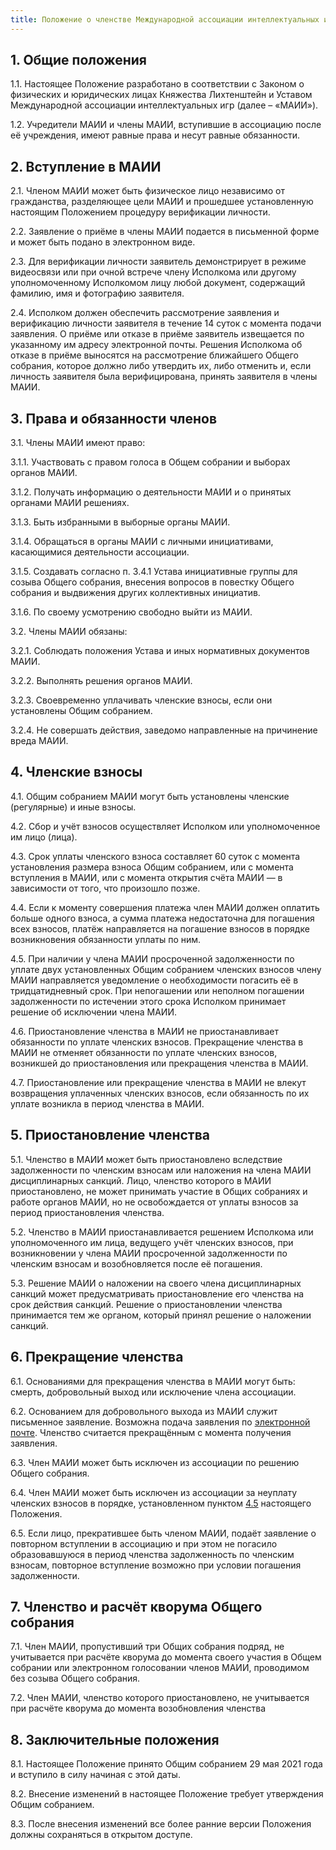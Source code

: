```yaml
---
title: Положение о членстве Международной ассоциации интеллектуальных игр
---
```


## 1. Общие положения

1.1. Настоящее Положение разработано в соответствии с Законом о физических и юридических лицах Княжества Лихтенштейн и Уставом Международной ассоциации интеллектуальных игр (далее – «МАИИ»).

1.2. Учредители МАИИ и члены МАИИ, вступившие в ассоциацию после её учреждения, имеют равные права и несут равные обязанности.

## 2. Вступление в МАИИ

2.1. Членом МАИИ может быть физическое лицо независимо от гражданства, разделяющее цели МАИИ и прошедшее установленную настоящим Положением процедуру верификации личности.

2.2. Заявление о приёме в члены МАИИ подается в письменной форме и может быть подано в электронном виде.

2.3. Для верификации личности заявитель демонстрирует в режиме видеосвязи или при очной встрече члену Исполкома или другому уполномоченному Исполкомом лицу любой документ, содержащий фамилию, имя и фотографию заявителя.

2.4. Исполком должен обеспечить рассмотрение заявления и верификацию личности заявителя в течение 14 суток с момента подачи заявления. О приёме или отказе в приёме заявитель извещается по указанному им адресу электронной почты. Решения Исполкома об отказе в приёме выносятся на рассмотрение ближайшего Общего собрания, которое должно либо утвердить их, либо отменить и, если личность заявителя была верифицирована,  принять заявителя в члены МАИИ.

## 3. Права и обязанности членов

3.1. Члены МАИИ имеют право:

3.1.1. Участвовать с правом голоса в Общем собрании и выборах органов МАИИ.

3.1.2. Получать информацию о деятельности МАИИ и о принятых органами МАИИ решениях.

3.1.3. Быть избранными в выборные органы МАИИ.

3.1.4. Обращаться в органы МАИИ с личными инициативами, касающимися деятельности ассоциации.

3.1.5. Создавать согласно п. 3.4.1 Устава инициативные группы для созыва Общего собрания, внесения вопросов в повестку Общего собрания и выдвижения других коллективных инициатив.

3.1.6. По своему усмотрению свободно выйти из МАИИ.

3.2. Члены МАИИ обязаны:

3.2.1. Соблюдать положения Устава и иных нормативных документов МАИИ.

3.2.2. Выполнять решения органов МАИИ.

3.2.3. Своевременно уплачивать членские взносы, если они установлены Общим собранием.

3.2.4. Не совершать действия, заведомо направленные на причинение вреда МАИИ.

## 4. Членские взносы

4.1. Общим собранием МАИИ могут быть установлены членские (регулярные) и иные взносы.

4.2. Сбор и учёт взносов осуществляет Исполком или уполномоченное им лицо (лица).

4.3. Срок уплаты членского взноса составляет 60 суток с момента установления размера взноса Общим собранием, или с момента вступления в МАИИ, или с момента открытия счёта МАИИ — в зависимости от того, что произошло позже.

4.4. Если к моменту совершения платежа член МАИИ должен оплатить больше одного взноса, а сумма платежа недостаточна для погашения всех взносов, платёж направляется на погашение взносов в порядке возникновения обязанности уплаты по ним.

<a name="a"></a>4.5. При наличии у члена МАИИ просроченной задолженности по уплате двух установленных Общим собранием членских взносов члену МАИИ направляется уведомление о необходимости погасить её в тридцатидневный срок. При непогашении или неполном погашении задолженности по истечении этого срока Исполком принимает решение об исключении члена МАИИ.

4.6. Приостановление членства в МАИИ не приостанавливает обязанности по уплате членских взносов. Прекращение членства в МАИИ не отменяет обязанности по уплате членских взносов, возникшей до приостановления или прекращения членства в МАИИ.

4.7. Приостановление или прекращение членства в МАИИ не влекут возвращения уплаченных членских взносов, если обязанность по их уплате возникла в период членства в МАИИ.

## 5. Приостановление членства

5.1. Членство в МАИИ может быть приостановлено вследствие задолженности по членским взносам или наложения на члена МАИИ дисциплинарных санкций. Лицо, членство которого в МАИИ приостановлено, не может принимать участие в Общих собраниях и работе органов МАИИ, но не освобождается от уплаты взносов за период приостановления членства.

5.2. Членство в МАИИ приостанавливается решением Исполкома или уполномоченного им лица, ведущего учёт членских взносов, при возникновении у члена МАИИ просроченной задолженности по членским взносам и возобновляется после её погашения.

5.3. Решение МАИИ о наложении на своего члена дисциплинарных санкций может предусматривать приостановление его членства на срок действия санкций. Решение о приостановлении членства принимается тем же органом, который принял решение о наложении санкций.

## 6. Прекращение членства 

6.1. Основаниями для прекращения членства в МАИИ могут быть: смерть, добровольный выход или исключение члена ассоциации.

6.2. Основанием для добровольного выхода из МАИИ служит письменное заявление. Возможна подача заявления по [электронной почте](mailto:ispolkom@maii.li). Членство считается прекращённым с момента получения заявления.

6.3. Член МАИИ может быть исключен из ассоциации по решению Общего собрания.

6.4. Член МАИИ может быть исключен из ассоциации за неуплату членских взносов в порядке, установленном пунктом [4.5](#a) настоящего Положения.

6.5. Если лицо, прекратившее быть членом МАИИ, подаёт заявление о повторном вступлении в ассоциацию и при этом не погасило образовавшуюся в период членства задолженность по членским взносам, повторное вступление возможно при условии погашения задолженности.

## 7. Членство и расчёт кворума Общего собрания

7.1. Член МАИИ, пропустивший три Общих собрания подряд, не учитывается при расчёте кворума до момента своего участия в Общем собрании или электронном голосовании членов МАИИ, проводимом без созыва Общего собрания.

7.2. Член МАИИ, членство которого приостановлено, не учитывается при расчёте кворума до момента возобновления членства

## 8. Заключительные положения

8.1. Настоящее Положение принято Общим собранием 29 мая 2021 года и вступило в силу начиная с этой даты.

8.2. Внесение изменений в настоящее Положение требует утверждения Общим собранием.

8.3. После внесения изменений все более ранние версии Положения должны сохраняться в открытом доступе.